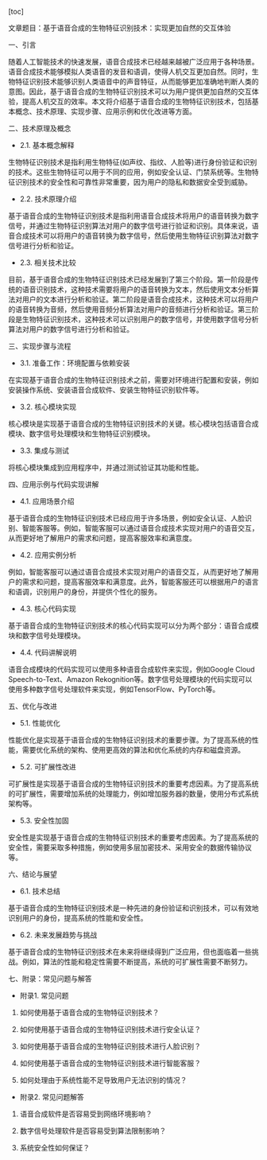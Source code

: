 
[toc]                    
                
                
文章题目：基于语音合成的生物特征识别技术：实现更加自然的交互体验

一、引言

随着人工智能技术的快速发展，语音合成技术已经越来越被广泛应用于各种场景。语音合成技术能够模拟人类语音的发音和语调，使得人机交互更加自然。同时，生物特征识别技术能够识别人类语音中的声音特征，从而能够更加准确地判断人类的意图。因此，基于语音合成的生物特征识别技术可以为用户提供更加自然的交互体验，提高人机交互的效率。本文将介绍基于语音合成的生物特征识别技术，包括基本概念、技术原理、实现步骤、应用示例和优化改进等方面。

二、技术原理及概念

- 2.1. 基本概念解释

生物特征识别技术是指利用生物特征(如声纹、指纹、人脸等)进行身份验证和识别的技术。这些生物特征可以用于不同的应用，例如安全认证、门禁系统等。生物特征识别技术的安全性和可靠性非常重要，因为用户的隐私和数据安全受到威胁。

- 2.2. 技术原理介绍

基于语音合成的生物特征识别技术是指利用语音合成技术将用户的语音转换为数字信号，并通过生物特征识别算法对用户的数字信号进行验证和识别。具体来说，语音合成技术可以将用户的语音转换为数字信号，然后使用生物特征识别算法对数字信号进行分析和验证。

- 2.3. 相关技术比较

目前，基于语音合成的生物特征识别技术已经发展到了第三个阶段。第一阶段是传统的语音识别技术，这种技术需要将用户的语音转换为文本，然后使用文本分析算法对用户的文本进行分析和验证。第二阶段是语音合成技术，这种技术可以将用户的语音转换为音频，然后使用音频分析算法对用户的音频进行分析和验证。第三阶段是生物特征识别技术，这种技术可以识别用户的数字信号，并使用数字信号分析算法对用户的数字信号进行分析和验证。

三、实现步骤与流程

- 3.1. 准备工作：环境配置与依赖安装

在实现基于语音合成的生物特征识别技术之前，需要对环境进行配置和安装，例如安装操作系统、安装语音合成软件、安装生物特征识别软件等。

- 3.2. 核心模块实现

核心模块是实现基于语音合成的生物特征识别技术的关键。核心模块包括语音合成模块、数字信号处理模块和生物特征识别模块。

- 3.3. 集成与测试

将核心模块集成到应用程序中，并通过测试验证其功能和性能。

四、应用示例与代码实现讲解

- 4.1. 应用场景介绍

基于语音合成的生物特征识别技术已经应用于许多场景，例如安全认证、人脸识别、智能客服等。例如，智能客服可以通过语音合成技术实现对用户的语音交互，从而更好地了解用户的需求和问题，提高客服效率和满意度。

- 4.2. 应用实例分析

例如，智能客服可以通过语音合成技术实现对用户的语音交互，从而更好地了解用户的需求和问题，提高客服效率和满意度。此外，智能客服还可以根据用户的语言和语调，识别用户的身份，并提供个性化的服务。

- 4.3. 核心代码实现

基于语音合成的生物特征识别技术的核心代码实现可以分为两个部分：语音合成模块和数字信号处理模块。

- 4.4. 代码讲解说明

语音合成模块的代码实现可以使用多种语音合成软件来实现，例如Google Cloud Speech-to-Text、Amazon Rekognition等。数字信号处理模块的代码实现可以使用多种数字信号处理软件来实现，例如TensorFlow、PyTorch等。

五、优化与改进

- 5.1. 性能优化

性能优化是实现基于语音合成的生物特征识别技术的重要步骤。为了提高系统的性能，需要优化系统的架构、使用更高效的算法和优化系统的内存和磁盘资源。

- 5.2. 可扩展性改进

可扩展性是实现基于语音合成的生物特征识别技术的重要考虑因素。为了提高系统的可扩展性，需要增加系统的处理能力，例如增加服务器的数量，使用分布式系统架构等。

- 5.3. 安全性加固

安全性是实现基于语音合成的生物特征识别技术的重要考虑因素。为了提高系统的安全性，需要采取多种措施，例如使用多层加密技术、采用安全的数据传输协议等。

六、结论与展望

- 6.1. 技术总结

基于语音合成的生物特征识别技术是一种先进的身份验证和识别技术，可以有效地识别用户的身份，提高系统的性能和安全性。

- 6.2. 未来发展趋势与挑战

基于语音合成的生物特征识别技术在未来将继续得到广泛应用，但也面临着一些挑战。例如，算法的性能和稳定性需要不断提高，系统的可扩展性需要不断努力。

七、附录：常见问题与解答

- 附录1. 常见问题

1. 如何使用基于语音合成的生物特征识别技术？

2. 如何使用基于语音合成的生物特征识别技术进行安全认证？

3. 如何使用基于语音合成的生物特征识别技术进行人脸识别？

4. 如何使用基于语音合成的生物特征识别技术进行智能客服？

5. 如何处理由于系统性能不足导致用户无法识别的情况？

- 附录2. 常见问题解答

1. 语音合成软件是否容易受到网络环境影响？

2. 数字信号处理软件是否容易受到算法限制影响？

3. 系统安全性如何保证？


